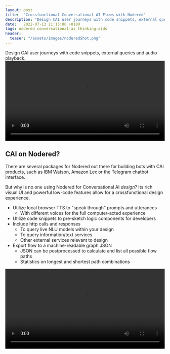 ```yaml
---
layout: post
title:  "Crossfunctional Conversational AI Flows with Nodered"
description: "Design CAI user journeys with code snippets, external queries and audio playback."
date:   2022-07-13 21:15:00 +0100
tags: nodered conversational-ai thinking-aids
header:
  teaser: "/assets/images/noderedShot.png"
---
```


Design CAI user journeys with code snippets, external queries and audio playback.
<video src="/assets/images/noderedCAIflow.mp4" autoplay loop controls width="100%"></video>

## CAI on Nodered?
There are several packages for Nodered out there for building bots with CAI products, such as IBM Watson, Amazon Lex or the Telegram chatbot interface.

But why is no one using Nodered for Conversational AI *design*? 
Its rich visual UI and powerful low-code features allow for a crossfunctional design experience.

- Utilize local browser TTS to "speak through" prompts and utterances
  - With different voices for the full computer-acted experience
- Utilize code snippets to pre-sketch logic components for developers
- Include http calls and responses
  - To query live NLU models within your design
  - To query information/text services
  - Other external services relevant to design
- Export flow to a machine-readable graph JSON 
  - JSON can be postprocessed to calculate and list all possible flow paths
  - Statistics on longest and shortest path combinations
  
<video src="/assets/images/noderedNodes.mp4" autoplay loop controls width="100%"></video>
